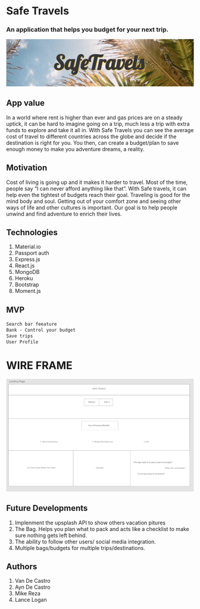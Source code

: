 # Safe Travels 
### An application that helps you budget for your next trip.

![LOGO](./public/images/safe_travels_logo.png)

## App value 
In a world where rent is higher than ever and gas prices are on a steady uptick, it can be hard to imagine going on a trip, much less a trip with extra funds to explore and take it all in. With Safe Travels you can see the average cost of travel to different countries across the globe and decide if the destination is right for you. You then, can create a budget/plan to save enough money to make you adventure dreams, a reality.

## Motivation
Cost of living is going up and it makes it harder to travel. Most of the time, people say “I can never afford anything like that”. With Safe travels, it can help even the tightest of budgets reach their goal. Traveling is good for the mind body and soul. Getting out of your comfort zone and seeing other ways of life and other cultures is important. Our goal is to help people unwind and find adventure to enrich their lives.

## Technologies 
1. Material.io
2. Passport auth
3. Express.js
4. React.js
5. MongoDB
6. Heroku
7. Bootstrap
8. Moment.js

## MVP
    Search bar feeature
    Bank - Control your budget 
    Save trips
    User Profile

# WIRE FRAME 
![LOGO](./public/images/wire_frame.png)

## Future Developments 
1. Implenment the upsplash API to show others vacation pitures 
2. The Bag. Helps you plan what to pack and acts like a checklist to make sure nothing gets left behind.
3. The ability to follow other users/ social media integration.
4. Multiple bags/budgets for multiple trips/destinations.

## Authors 
1. Van De Castro 
2. Ayn De Castro 
3. Mike Reza 
4. Lance Logan